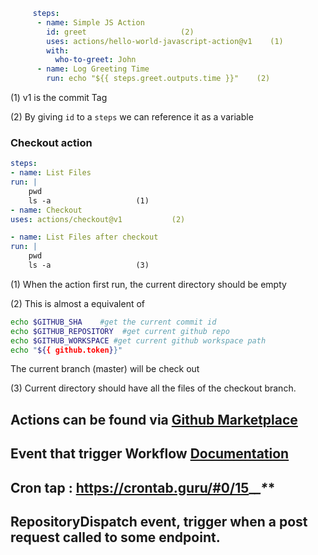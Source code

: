 
```yml
     steps:
      - name: Simple JS Action
        id: greet					  (2)
        uses: actions/hello-world-javascript-action@v1    (1)
        with:
          who-to-greet: John
      - name: Log Greeting Time
        run: echo "${{ steps.greet.outputs.time }}"	   (2)
```
(1) v1 is the commit Tag	

(2) By giving `id` to a `steps` we can reference it as a variable


### Checkout action
```yml
steps:
- name: List Files
run: |
	pwd
	ls -a					(1)
- name: Checkout
uses: actions/checkout@v1			(2)

- name: List Files after checkout
run: |
	pwd
	ls -a					(3)
```

(1) When the action first run, the current directory should be empty	

(2) This is almost a equivalent of 
```bash
echo $GITHUB_SHA    #get the current commit id
echo $GITHUB_REPOSITORY  #get current github repo
echo $GITHUB_WORKSPACE #get current github workspace path
echo "${{ github.token}}"

```

 The current branch (master) will be check out	

(3) Current directory should have all the files of the checkout branch.


## Actions can be found via [Github Marketplace](https://github.com/marketplace)

## Event that trigger Workflow [Documentation](https://docs.github.com/en/actions/reference/events-that-trigger-workflows#pull_request)

## Cron tap : https://crontab.guru/#0/15_*_*_*_*

## RepositoryDispatch event, trigger when a post request called to some endpoint.
